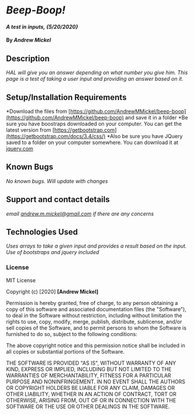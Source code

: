 # _Beep-Boop!_

#### _A test in inputs, {5/20/2020}_

#### By _**Andrew Mickel**_

## Description

_HAL will give you an answer depending on what number you give him._
_This page is a test of taking a user input and providing an answer based on it._

## Setup/Installation Requirements

*Download the files from [https://github.com/AndrewMMickel/beep-boop](https://github.com/AndrewMMickel/beep-boop) and save it in a folder
*Be sure you have boostraps downloaded on your computer. You can get the latest version from [https://getbootstrap.com](https://getbootstrap.com/docs/3.4/css/)
*Also be sure you have JQuery saved to a folder on your computer somewhere. You can download it at [jquery.com](jquery.com/download/)

## Known Bugs

_No known bugs. Will update with changes_

## Support and contact details

_email andrew.m.mickel@gmail.com if there are any concerns_

## Technologies Used

_Uses arrays to take a given input and provides a result based on the input. Use of bootstraps and jquery included_

### License

MIT License

Copyright (c) [2020] **[Andrew Mickel]**

Permission is hereby granted, free of charge, to any person obtaining a copy
of this software and associated documentation files (the "Software"), to deal
in the Software without restriction, including without limitation the rights
to use, copy, modify, merge, publish, distribute, sublicense, and/or sell
copies of the Software, and to permit persons to whom the Software is
furnished to do so, subject to the following conditions:

The above copyright notice and this permission notice shall be included in all
copies or substantial portions of the Software.

THE SOFTWARE IS PROVIDED "AS IS", WITHOUT WARRANTY OF ANY KIND, EXPRESS OR
IMPLIED, INCLUDING BUT NOT LIMITED TO THE WARRANTIES OF MERCHANTABILITY,
FITNESS FOR A PARTICULAR PURPOSE AND NONINFRINGEMENT. IN NO EVENT SHALL THE
AUTHORS OR COPYRIGHT HOLDERS BE LIABLE FOR ANY CLAIM, DAMAGES OR OTHER
LIABILITY, WHETHER IN AN ACTION OF CONTRACT, TORT OR OTHERWISE, ARISING FROM,
OUT OF OR IN CONNECTION WITH THE SOFTWARE OR THE USE OR OTHER DEALINGS IN THE
SOFTWARE.